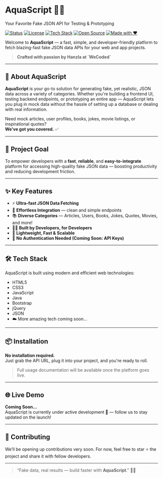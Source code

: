 # AquaScript 🌊✨  
Your Favorite Fake JSON API for Testing & Prototyping  

[![Status](https://img.shields.io/badge/status-under--construction-yellow)]([https://wecoded.dev](https://dev.to/hanzla-baig/aquascript-24af))
[![License](https://img.shields.io/badge/license-MIT-blue)](./LICENSE)
[![Tech Stack](https://img.shields.io/badge/techstack-HTML%2C%20CSS%2C%20JS%2C%20jQuery%20JSON-informational)]([https://wecoded.dev](https://dev.to/hanzla-baig/aquascript-24af))
[![Open Source](https://img.shields.io/badge/open--source-yes-brightgreen)](https://github.com/hanzla-dev/aquascript)
[![Made with ❤️](https://img.shields.io/badge/made%20with-%E2%9D%A4-red)]([https://wecoded.dev](https://dev.to/hanzla-baig/aquascript-24af))

Welcome to **AquaScript** — a fast, simple, and developer-friendly platform to fetch blazing-fast fake JSON data APIs for your web and app projects.

> **Crafted with passion by Hanzla at ´WeCoded´**

---

## 🚀 About AquaScript  

**AquaScript** is your go-to solution for generating fake, yet realistic, JSON data across a variety of categories. Whether you're building a frontend UI, testing backend endpoints, or prototyping an entire app — AquaScript lets you plug in mock data without the hassle of setting up a database or dealing with real information.

Need mock articles, user profiles, books, jokes, movie listings, or inspirational quotes?  
**We’ve got you covered.** ✅

---

## 🎯 Project Goal  

To empower developers with a **fast**, **reliable**, and **easy-to-integrate** platform for accessing high-quality fake JSON data — boosting productivity and reducing development friction.

---

## ✨ Key Features  

- ⚡ **Ultra-fast JSON Data Fetching**  
- 🔗 **Effortless Integration** — clean and simple endpoints  
- 📚 **Diverse Categories** — Articles, Users, Books, Jokes, Quotes, Movies, and more!  
- 🧑‍💻 **Built by Developers, for Developers**  
- 🧬 **Lightweight, Fast & Scalable**  
- 🧰 **No Authentication Needed (Coming Soon: API Keys)**  

---

## 🛠 Tech Stack  

AquaScript is built using modern and efficient web technologies:

- HTML5  
- CSS3  
- JavaScript  
- Java  
- Bootstrap  
- jQuery  
- JSON  
- ☁️ More amazing tech coming soon...

---

## 📦 Installation  

**No installation required.**  
Just grab the API URL, plug it into your project, and you're ready to roll.

> Full usage documentation will be available once the platform goes live.

---

## 🌐 Live Demo  

**Coming Soon...**  
AquaScript is currently under active development 🚧 — follow us to stay updated on the launch!

---

## 🤝 Contributing  

We’ll be opening up contributions very soon. For now, feel free to star ⭐ the project and share it with fellow developers.

---

> “Fake data, real results — build faster with **AquaScript**.” 🌊✨
